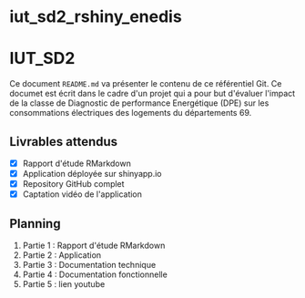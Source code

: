 # iut_sd2_rshiny_enedis
# IUT_SD2

Ce document `README.md` va présenter le contenu de ce référentiel Git.
Ce documet est écrit dans le cadre d'un projet qui a pour but d'évaluer l'impact de la classe de Diagnostic de performance Energétique (DPE) sur les consommations électriques des logements du départements 69.

## Livrables attendus 

- [x] Rapport d'étude RMarkdown
- [x] Application déployée sur shinyapp.io
- [x] Repository GitHub complet
- [x] Captation vidéo de l'application

## Planning

1. Partie 1 : Rapport d'étude RMarkdown
2. Partie 2 : Application 
3. Partie 3 : Documentation technique
4. Partie 4 : Documentation fonctionnelle
5. Partie 5 : lien youtube

